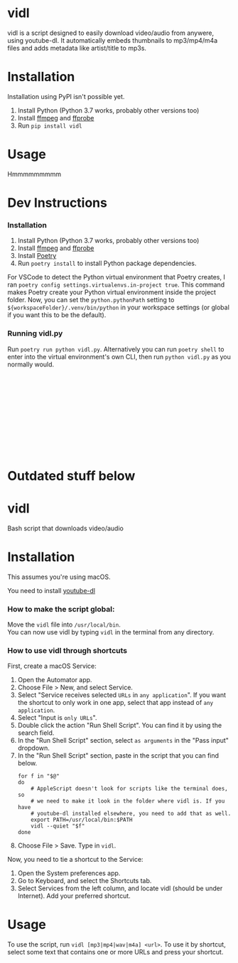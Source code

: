 # vidl
vidl is a script designed to easily download video/audio from anywere, using youtube-dl. It automatically embeds thumbnails to mp3/mp4/m4a files and adds metadata like artist/title to mp3s.

# Installation
Installation using PyPI isn't possible yet.
1. Install Python (Python 3.7 works, probably other versions too)
2. Install [ffmpeg](https://evermeet.cx/ffmpeg/#ffmpeg) and [ffprobe](https://evermeet.cx/ffmpeg/#ffprobe)
3. Run `pip install vidl`

# Usage
Hmmmmmmmmm

# Dev Instructions
### Installation
1. Install Python (Python 3.7 works, probably other versions too)
2. Install [ffmpeg](https://evermeet.cx/ffmpeg/#ffmpeg) and [ffprobe](https://evermeet.cx/ffmpeg/#ffprobe)
3. Install [Poetry](https://poetry.eustace.io)
4. Run `poetry install` to install Python package dependencies.

For VSCode to detect the Python virtual environment that Poetry creates, I ran `poetry config settings.virtualenvs.in-project true`. This command makes Poetry create your Python virtual environment inside the project folder. Now, you can set the `python.pythonPath` setting to `${workspaceFolder}/.venv/bin/python` in your workspace settings (or global if you want this to be the default).

### Running vidl.py
Run `poetry run python vidl.py`. Alternatively you can run `poetry shell` to enter into the virtual environment's own CLI, then run `python vidl.py` as you normally would.


<p>&nbsp;</p>
<p>&nbsp;</p>
<p>&nbsp;</p>
<p>&nbsp;</p>
<p>&nbsp;</p>
<p>&nbsp;</p>


# Outdated stuff below

# vidl
Bash script that downloads video/audio

# Installation
This assumes you're using macOS.

You need to install [youtube-dl](https://rg3.github.io/youtube-dl/download.html)

### How to make the script global:  
Move the `vidl` file into `/usr/local/bin`.  
You can now use vidl by typing `vidl` in the terminal from any directory.

### How to use vidl through shortcuts
First, create a macOS Service:
1. Open the Automator app.
2. Choose File > New, and select Service.
3. Select "Service receives selected `URLs` in `any application`". If you want the shortcut to only work in one app, select that app instead of `any application`.
4. Select "Input is `only URLs`".
5. Double click the action "Run Shell Script". You can find it by using the search field.
6. In the "Run Shell Script" section, select `as arguments` in the "Pass input" dropdown.
7. In the "Run Shell Script" section, paste in the script that you can find below.
    ```
    for f in "$@"
    do
        # AppleScript doesn't look for scripts like the terminal does, so
        # we need to make it look in the folder where vidl is. If you have
        # youtube-dl installed elsewhere, you need to add that as well.
        export PATH=/usr/local/bin:$PATH
        vidl --quiet "$f"
    done
    ```
8. Choose File > Save. Type in `vidl`.

Now, you need to tie a shortcut to the Service:
1. Open the System preferences app.
2. Go to Keyboard, and select the Shortcuts tab.
3. Select Services from the left column, and locate vidl (should be under Internet). Add your preferred shortcut.

# Usage
To use the script, run `vidl [mp3|mp4|wav|m4a] <url>`.
To use it by shortcut, select some text that contains one or more URLs and press your shortcut.
